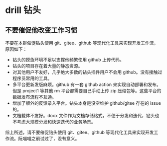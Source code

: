 # drill 钻头

## 不要催促他改变工作习惯

不要在本群催促钻头使用 git、gitee、github 等现代化工具来实现开发工作流，原因如下：

- 钻头的摸鱼环境不足以支撑他频繁使用 github 上传代码。
- 钻头的项目存在着大量的静态资源。
- 对其他用户不友好，几乎绝大多数的钻头插件用户不会用 github。没有接触过程序员常用的工具。
- 多平台更新发版麻烦。github 有一套 github action 来实现自动部署和发布。但是 project1 等其他 rm 平台都需要自己手动上传 zip 压缩包等。这些平台的数据发布流程不互通。
- 增加了额外的反馈录入平台。钻头本身是没空维护 github/gitee 存在的 issue 的。
- 文档载体不友好。docx 文件作为文档存储格式，不便于分发和迭代，钻头也不考虑大规模分发和快速迭代的业务场景。

综上所述，请不要催促钻头使用 git、gitee、github 等现代化工具来实现开发工作流。阮喵喵之前试过了，没有意义。
